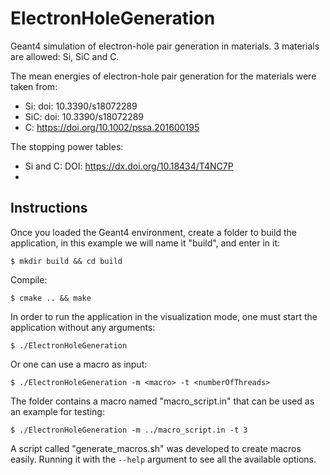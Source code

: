 # ElectronHoleGeneration

Geant4 simulation of electron-hole pair generation in materials. 3 materials are allowed: Si, SiC and C.

The mean energies of electron-hole pair generation for the materials were taken from:

* Si: doi: 10.3390/s18072289
* SiC: doi: 10.3390/s18072289
* C: https://doi.org/10.1002/pssa.201600195

The stopping power tables:
* Si and C: DOI: https://dx.doi.org/10.18434/T4NC7P
*
## Instructions 

Once you loaded the Geant4 environment, create a folder to build the application, in this example we will name it "build", and enter in it:

`$ mkdir build && cd build`

Compile:

`$ cmake .. && make`

In order to run the application in the visualization mode, one must start the application without any arguments:

`$ ./ElectronHoleGeneration`

Or one can use a macro as input:

`$ ./ElectronHoleGeneration -m <macro> -t <numberOfThreads>`

The folder contains a macro named "macro_script.in" that can be used as an example for testing:

`$ ./ElectronHoleGeneration -m ../macro_script.in -t 3`

A script called "generate_macros.sh" was developed to create macros easily. Running it with the `--help` argument to see all the available options.


